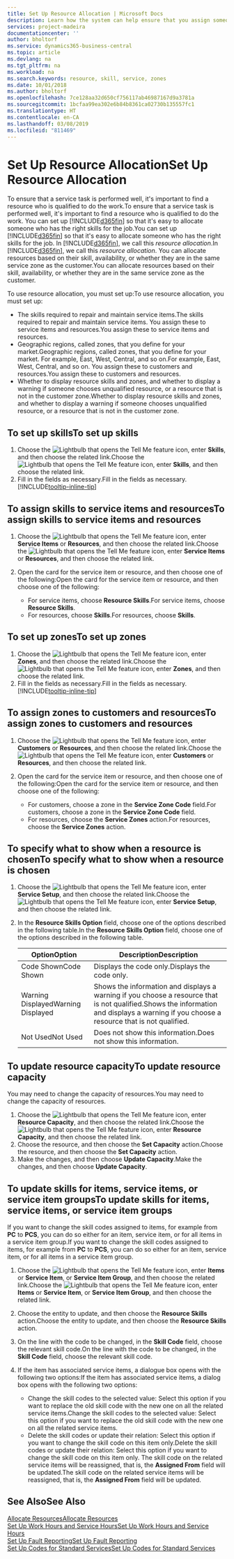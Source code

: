 ```yaml
---
title: Set Up Resource Allocation | Microsoft Docs
description: Learn how the system can help ensure that you assign someone who has the skills required to provide a service.
services: project-madeira
documentationcenter: ''
author: bholtorf
ms.service: dynamics365-business-central
ms.topic: article
ms.devlang: na
ms.tgt_pltfrm: na
ms.workload: na
ms.search.keywords: resource, skill, service, zones
ms.date: 10/01/2018
ms.author: bholtorf
ms.openlocfilehash: 7ce128aa32d650cf756117ab46987167d9a3781a
ms.sourcegitcommit: 1bcfaa99ea302e6b84b8361ca02730b135557fc1
ms.translationtype: HT
ms.contentlocale: en-CA
ms.lasthandoff: 03/08/2019
ms.locfileid: "811469"
---
```

# <a name="set-up-resource-allocation"></a><span data-ttu-id="e4d03-103">Set Up Resource Allocation</span><span class="sxs-lookup"><span data-stu-id="e4d03-103">Set Up Resource Allocation</span></span>
<span data-ttu-id="e4d03-104">To ensure that a service task is performed well, it's important to find a resource who is qualified to do the work.</span><span class="sxs-lookup"><span data-stu-id="e4d03-104">To ensure that a service task is performed well, it's important to find a resource who is qualified to do the work.</span></span> <span data-ttu-id="e4d03-105">You can set up [!INCLUDE[d365fin](includes/d365fin_md.md)] so that it's easy to allocate someone who has the right skills for the job.</span><span class="sxs-lookup"><span data-stu-id="e4d03-105">You can set up [!INCLUDE[d365fin](includes/d365fin_md.md)] so that it's easy to allocate someone who has the right skills for the job.</span></span> <span data-ttu-id="e4d03-106">In [!INCLUDE[d365fin](includes/d365fin_md.md)], we call this _resource allocation_.</span><span class="sxs-lookup"><span data-stu-id="e4d03-106">In [!INCLUDE[d365fin](includes/d365fin_md.md)], we call this _resource allocation_.</span></span> <span data-ttu-id="e4d03-107">You can allocate resources based on their skill, availability, or whether they are in the same service zone as the customer.</span><span class="sxs-lookup"><span data-stu-id="e4d03-107">You can allocate resources based on their skill, availability, or whether they are in the same service zone as the customer.</span></span> 

<span data-ttu-id="e4d03-108">To use resource allocation, you must set up:</span><span class="sxs-lookup"><span data-stu-id="e4d03-108">To use resource allocation, you must set up:</span></span>  
  
* <span data-ttu-id="e4d03-109">The skills required to repair and maintain service items.</span><span class="sxs-lookup"><span data-stu-id="e4d03-109">The skills required to repair and maintain service items.</span></span> <span data-ttu-id="e4d03-110">You assign these to service items and resources.</span><span class="sxs-lookup"><span data-stu-id="e4d03-110">You assign these to service items and resources.</span></span>  
* <span data-ttu-id="e4d03-111">Geographic regions, called zones, that you define for your market.</span><span class="sxs-lookup"><span data-stu-id="e4d03-111">Geographic regions, called zones, that you define for your market.</span></span> <span data-ttu-id="e4d03-112">For example, East, West, Central, and so on.</span><span class="sxs-lookup"><span data-stu-id="e4d03-112">For example, East, West, Central, and so on.</span></span> <span data-ttu-id="e4d03-113">You assign these to customers and resources.</span><span class="sxs-lookup"><span data-stu-id="e4d03-113">You assign these to customers and resources.</span></span>  
* <span data-ttu-id="e4d03-114">Whether to display resource skills and zones, and whether to display a warning if someone chooses unqualified resource, or a resource that is not in the customer zone.</span><span class="sxs-lookup"><span data-stu-id="e4d03-114">Whether to display resource skills and zones, and whether to display a warning if someone chooses unqualified resource, or a resource that is not in the customer zone.</span></span>  

## <a name="to-set-up-skills"></a><span data-ttu-id="e4d03-115">To set up skills</span><span class="sxs-lookup"><span data-stu-id="e4d03-115">To set up skills</span></span>
1. <span data-ttu-id="e4d03-116">Choose the ![Lightbulb that opens the Tell Me feature](media/ui-search/search_small.png "Tell me what you want to do") icon, enter **Skills**, and then choose the related link.</span><span class="sxs-lookup"><span data-stu-id="e4d03-116">Choose the ![Lightbulb that opens the Tell Me feature](media/ui-search/search_small.png "Tell me what you want to do") icon, enter **Skills**, and then choose the related link.</span></span>  
2. <span data-ttu-id="e4d03-117">Fill in the fields as necessary.</span><span class="sxs-lookup"><span data-stu-id="e4d03-117">Fill in the fields as necessary.</span></span> [!INCLUDE[tooltip-inline-tip](includes/tooltip-inline-tip_md.md)]  

## <a name="to-assign-skills-to-service-items-and-resources"></a><span data-ttu-id="e4d03-118">To assign skills to service items and resources</span><span class="sxs-lookup"><span data-stu-id="e4d03-118">To assign skills to service items and resources</span></span>
1. <span data-ttu-id="e4d03-119">Choose the ![Lightbulb that opens the Tell Me feature](media/ui-search/search_small.png "Tell me what you want to do") icon, enter **Service Items** or **Resources**, and then choose the related link.</span><span class="sxs-lookup"><span data-stu-id="e4d03-119">Choose the ![Lightbulb that opens the Tell Me feature](media/ui-search/search_small.png "Tell me what you want to do") icon, enter **Service Items** or **Resources**, and then choose the related link.</span></span>  
2. <span data-ttu-id="e4d03-120">Open the card for the service item or resource, and then choose one of the following:</span><span class="sxs-lookup"><span data-stu-id="e4d03-120">Open the card for the service item or resource, and then choose one of the following:</span></span>  
  
    * <span data-ttu-id="e4d03-121">For service items, choose **Resource Skills**.</span><span class="sxs-lookup"><span data-stu-id="e4d03-121">For service items, choose **Resource Skills**.</span></span>  
    * <span data-ttu-id="e4d03-122">For resources, choose **Skills**.</span><span class="sxs-lookup"><span data-stu-id="e4d03-122">For resources, choose **Skills**.</span></span>  

## <a name="to-set-up-zones"></a><span data-ttu-id="e4d03-123">To set up zones</span><span class="sxs-lookup"><span data-stu-id="e4d03-123">To set up zones</span></span>
1. <span data-ttu-id="e4d03-124">Choose the ![Lightbulb that opens the Tell Me feature](media/ui-search/search_small.png "Tell me what you want to do") icon, enter **Zones**, and then choose the related link.</span><span class="sxs-lookup"><span data-stu-id="e4d03-124">Choose the ![Lightbulb that opens the Tell Me feature](media/ui-search/search_small.png "Tell me what you want to do") icon, enter **Zones**, and then choose the related link.</span></span>  
2. <span data-ttu-id="e4d03-125">Fill in the fields as necessary.</span><span class="sxs-lookup"><span data-stu-id="e4d03-125">Fill in the fields as necessary.</span></span> [!INCLUDE[tooltip-inline-tip](includes/tooltip-inline-tip_md.md)]  

## <a name="to-assign-zones-to-customers-and-resources"></a><span data-ttu-id="e4d03-126">To assign zones to customers and resources</span><span class="sxs-lookup"><span data-stu-id="e4d03-126">To assign zones to customers and resources</span></span> 
1. <span data-ttu-id="e4d03-127">Choose the ![Lightbulb that opens the Tell Me feature](media/ui-search/search_small.png "Tell me what you want to do") icon, enter **Customers** or **Resources**, and then choose the related link.</span><span class="sxs-lookup"><span data-stu-id="e4d03-127">Choose the ![Lightbulb that opens the Tell Me feature](media/ui-search/search_small.png "Tell me what you want to do") icon, enter **Customers** or **Resources**, and then choose the related link.</span></span>  
2. <span data-ttu-id="e4d03-128">Open the card for the service item or resource, and then choose one of the following:</span><span class="sxs-lookup"><span data-stu-id="e4d03-128">Open the card for the service item or resource, and then choose one of the following:</span></span>  
  
    * <span data-ttu-id="e4d03-129">For customers, choose a zone in the **Service Zone Code** field.</span><span class="sxs-lookup"><span data-stu-id="e4d03-129">For customers, choose a zone in the **Service Zone Code** field.</span></span>  
    * <span data-ttu-id="e4d03-130">For resources, choose the **Service Zones** action.</span><span class="sxs-lookup"><span data-stu-id="e4d03-130">For resources, choose the **Service Zones** action.</span></span>  

## <a name="to-specify-what-to-show-when-a-resource-is-chosen"></a><span data-ttu-id="e4d03-131">To specify what to show when a resource is chosen</span><span class="sxs-lookup"><span data-stu-id="e4d03-131">To specify what to show when a resource is chosen</span></span>
1. <span data-ttu-id="e4d03-132">Choose the ![Lightbulb that opens the Tell Me feature](media/ui-search/search_small.png "Tell me what you want to do") icon, enter **Service Setup**, and then choose the related link.</span><span class="sxs-lookup"><span data-stu-id="e4d03-132">Choose the ![Lightbulb that opens the Tell Me feature](media/ui-search/search_small.png "Tell me what you want to do") icon, enter **Service Setup**, and then choose the related link.</span></span> 
2. <span data-ttu-id="e4d03-133">In the **Resource Skills Option** field, choose one of the options described in the following table.</span><span class="sxs-lookup"><span data-stu-id="e4d03-133">In the **Resource Skills Option** field, choose one of the options described in the following table.</span></span>  
  
    |<span data-ttu-id="e4d03-134">**Option**</span><span class="sxs-lookup"><span data-stu-id="e4d03-134">**Option**</span></span>|<span data-ttu-id="e4d03-135">**Description**</span><span class="sxs-lookup"><span data-stu-id="e4d03-135">**Description**</span></span>|  
    |------------|-------------|  
    |<span data-ttu-id="e4d03-136">Code Shown</span><span class="sxs-lookup"><span data-stu-id="e4d03-136">Code Shown</span></span> | <span data-ttu-id="e4d03-137">Displays the code only.</span><span class="sxs-lookup"><span data-stu-id="e4d03-137">Displays the code only.</span></span>|  
    |<span data-ttu-id="e4d03-138">Warning Displayed</span><span class="sxs-lookup"><span data-stu-id="e4d03-138">Warning Displayed</span></span> | <span data-ttu-id="e4d03-139">Shows the information and displays a warning if you choose a resource that is not qualified.</span><span class="sxs-lookup"><span data-stu-id="e4d03-139">Shows the information and displays a warning if you choose a resource that is not qualified.</span></span>|  
    |<span data-ttu-id="e4d03-140">Not Used</span><span class="sxs-lookup"><span data-stu-id="e4d03-140">Not Used</span></span> | <span data-ttu-id="e4d03-141">Does not show this information.</span><span class="sxs-lookup"><span data-stu-id="e4d03-141">Does not show this information.</span></span>|  

## <a name="to-update-resource-capacity"></a><span data-ttu-id="e4d03-142">To update resource capacity</span><span class="sxs-lookup"><span data-stu-id="e4d03-142">To update resource capacity</span></span>  
<span data-ttu-id="e4d03-143">You may need to change the capacity of resources.</span><span class="sxs-lookup"><span data-stu-id="e4d03-143">You may need to change the capacity of resources.</span></span>  
  
1. <span data-ttu-id="e4d03-144">Choose the ![Lightbulb that opens the Tell Me feature](media/ui-search/search_small.png "Tell me what you want to do") icon, enter **Resource Capacity**, and then choose the related link.</span><span class="sxs-lookup"><span data-stu-id="e4d03-144">Choose the ![Lightbulb that opens the Tell Me feature](media/ui-search/search_small.png "Tell me what you want to do") icon, enter **Resource Capacity**, and then choose the related link.</span></span>  
2. <span data-ttu-id="e4d03-145">Choose the resource, and then choose the **Set Capacity** action.</span><span class="sxs-lookup"><span data-stu-id="e4d03-145">Choose the resource, and then choose the **Set Capacity** action.</span></span>  
3. <span data-ttu-id="e4d03-146">Make the changes, and then choose **Update Capacity**.</span><span class="sxs-lookup"><span data-stu-id="e4d03-146">Make the changes, and then choose **Update Capacity**.</span></span>  

## <a name="to-update-skills-for-items-service-items-or-service-item-groups"></a><span data-ttu-id="e4d03-147">To update skills for items, service items, or service item groups</span><span class="sxs-lookup"><span data-stu-id="e4d03-147">To update skills for items, service items, or service item groups</span></span>
<span data-ttu-id="e4d03-148">If you want to change the skill codes assigned to items, for example from **PC** to **PCS**, you can do so either for an item, service item, or for all items in a service item group.</span><span class="sxs-lookup"><span data-stu-id="e4d03-148">If you want to change the skill codes assigned to items, for example from **PC** to **PCS**, you can do so either for an item, service item, or for all items in a service item group.</span></span>  
  
1. <span data-ttu-id="e4d03-149">Choose the ![Lightbulb that opens the Tell Me feature](media/ui-search/search_small.png "Tell me what you want to do") icon, enter **Items** or **Service Item**, or **Service Item Group**, and then choose the related link.</span><span class="sxs-lookup"><span data-stu-id="e4d03-149">Choose the ![Lightbulb that opens the Tell Me feature](media/ui-search/search_small.png "Tell me what you want to do") icon, enter **Items** or **Service Item**, or **Service Item Group**, and then choose the related link.</span></span>  
2. <span data-ttu-id="e4d03-150">Choose the entity to update, and then choose the **Resource Skills** action.</span><span class="sxs-lookup"><span data-stu-id="e4d03-150">Choose the entity to update, and then choose the **Resource Skills** action.</span></span>  
3. <span data-ttu-id="e4d03-151">On the line with the code to be changed, in the **Skill Code** field, choose the relevant skill code.</span><span class="sxs-lookup"><span data-stu-id="e4d03-151">On the line with the code to be changed, in the **Skill Code** field, choose the relevant skill code.</span></span>  
4.  <span data-ttu-id="e4d03-152">If the item has associated service items, a dialogue box opens with the following two options:</span><span class="sxs-lookup"><span data-stu-id="e4d03-152">If the item has associated service items, a dialog box opens with the following two options:</span></span>  
  
    * <span data-ttu-id="e4d03-153">Change the skill codes to the selected value: Select this option if you want to replace the old skill code with the new one on all the related service items.</span><span class="sxs-lookup"><span data-stu-id="e4d03-153">Change the skill codes to the selected value: Select this option if you want to replace the old skill code with the new one on all the related service items.</span></span>  
    * <span data-ttu-id="e4d03-154">Delete the skill codes or update their relation: Select this option if you want to change the skill code on this item only.</span><span class="sxs-lookup"><span data-stu-id="e4d03-154">Delete the skill codes or update their relation: Select this option if you want to change the skill code on this item only.</span></span> <span data-ttu-id="e4d03-155">The skill code on the related service items will be reassigned, that is, the **Assigned From** field will be updated.</span><span class="sxs-lookup"><span data-stu-id="e4d03-155">The skill code on the related service items will be reassigned, that is, the **Assigned From** field will be updated.</span></span>  
  
## <a name="see-also"></a><span data-ttu-id="e4d03-156">See Also</span><span class="sxs-lookup"><span data-stu-id="e4d03-156">See Also</span></span>
[<span data-ttu-id="e4d03-157">Allocate Resources</span><span class="sxs-lookup"><span data-stu-id="e4d03-157">Allocate Resources</span></span>](service-how-to-allocate-resources.md)  
[<span data-ttu-id="e4d03-158">Set Up Work Hours and Service Hours</span><span class="sxs-lookup"><span data-stu-id="e4d03-158">Set Up Work Hours and Service Hours</span></span>](service-how-setup-work-service-hours.md)  
[<span data-ttu-id="e4d03-159">Set Up Fault Reporting</span><span class="sxs-lookup"><span data-stu-id="e4d03-159">Set Up Fault Reporting</span></span>](service-how-setup-fault-reporting.md)  
[<span data-ttu-id="e4d03-160">Set Up Codes for Standard Services</span><span class="sxs-lookup"><span data-stu-id="e4d03-160">Set Up Codes for Standard Services</span></span>](service-how-setup-service-coding.md)  
 


